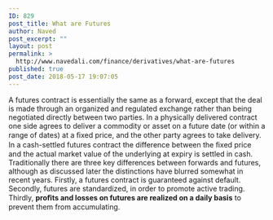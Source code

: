 ```yaml
---
ID: 829
post_title: What are Futures
author: Naved
post_excerpt: ""
layout: post
permalink: >
  http://www.navedali.com/finance/derivatives/what-are-futures
published: true
post_date: 2018-05-17 19:07:05
---
```

A futures contract is essentially the same as a forward, except that the deal is made through an organized and regulated exchange rather than being negotiated directly between two parties. In a physically delivered contract one side agrees to deliver a commodity or asset on a future date (or within a range of dates) at a ﬁxed price, and the other party agrees to take delivery. In a cash-settled futures contract the difference between the ﬁxed price and the actual market value of the underlying at expiry is settled in cash. Traditionally there are three key differences between forwards and futures, although as discussed later the distinctions have blurred somewhat in recent years. Firstly, a futures contract is guaranteed against default. Secondly, futures are standardized, in order to promote active trading. Thirdly, <strong>proﬁts and losses on futures are realized on a daily basis</strong> to prevent them from accumulating.